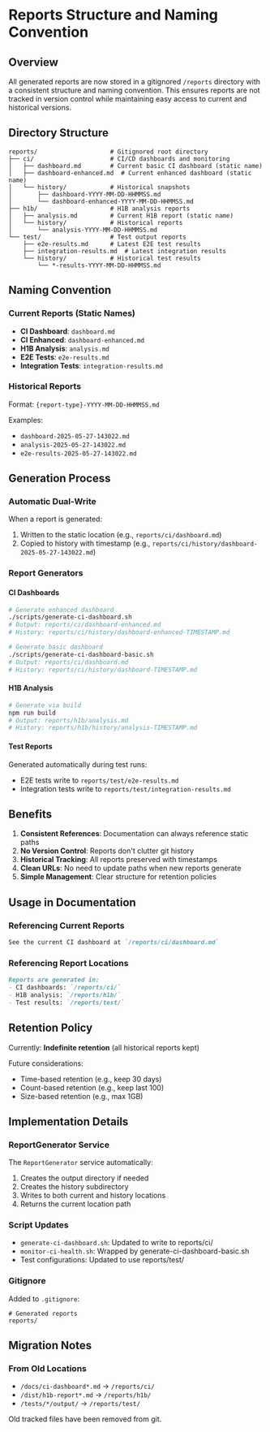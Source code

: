 # Reports Structure and Naming Convention

## Overview

All generated reports are now stored in a gitignored `/reports` directory with a consistent structure and naming convention. This ensures reports are not tracked in version control while maintaining easy access to current and historical versions.

## Directory Structure

```
reports/                    # Gitignored root directory
├── ci/                     # CI/CD dashboards and monitoring
│   ├── dashboard.md        # Current basic CI dashboard (static name)
│   ├── dashboard-enhanced.md  # Current enhanced dashboard (static name)
│   └── history/            # Historical snapshots
│       ├── dashboard-YYYY-MM-DD-HHMMSS.md
│       └── dashboard-enhanced-YYYY-MM-DD-HHMMSS.md
├── h1b/                    # H1B analysis reports
│   ├── analysis.md         # Current H1B report (static name)
│   └── history/            # Historical reports
│       └── analysis-YYYY-MM-DD-HHMMSS.md
└── test/                   # Test output reports
    ├── e2e-results.md      # Latest E2E test results
    ├── integration-results.md  # Latest integration results
    └── history/            # Historical test results
        └── *-results-YYYY-MM-DD-HHMMSS.md
```

## Naming Convention

### Current Reports (Static Names)
- **CI Dashboard**: `dashboard.md`
- **CI Enhanced**: `dashboard-enhanced.md`
- **H1B Analysis**: `analysis.md`
- **E2E Tests**: `e2e-results.md`
- **Integration Tests**: `integration-results.md`

### Historical Reports
Format: `{report-type}-YYYY-MM-DD-HHMMSS.md`

Examples:
- `dashboard-2025-05-27-143022.md`
- `analysis-2025-05-27-143022.md`
- `e2e-results-2025-05-27-143022.md`

## Generation Process

### Automatic Dual-Write
When a report is generated:
1. Written to the static location (e.g., `reports/ci/dashboard.md`)
2. Copied to history with timestamp (e.g., `reports/ci/history/dashboard-2025-05-27-143022.md`)

### Report Generators

#### CI Dashboards
```bash
# Generate enhanced dashboard
./scripts/generate-ci-dashboard.sh
# Output: reports/ci/dashboard-enhanced.md
# History: reports/ci/history/dashboard-enhanced-TIMESTAMP.md

# Generate basic dashboard
./scripts/generate-ci-dashboard-basic.sh
# Output: reports/ci/dashboard.md
# History: reports/ci/history/dashboard-TIMESTAMP.md
```

#### H1B Analysis
```bash
# Generate via build
npm run build
# Output: reports/h1b/analysis.md
# History: reports/h1b/history/analysis-TIMESTAMP.md
```

#### Test Reports
Generated automatically during test runs:
- E2E tests write to `reports/test/e2e-results.md`
- Integration tests write to `reports/test/integration-results.md`

## Benefits

1. **Consistent References**: Documentation can always reference static paths
2. **No Version Control**: Reports don't clutter git history
3. **Historical Tracking**: All reports preserved with timestamps
4. **Clean URLs**: No need to update paths when new reports generate
5. **Simple Management**: Clear structure for retention policies

## Usage in Documentation

### Referencing Current Reports
```markdown
See the current CI dashboard at `/reports/ci/dashboard.md`
```

### Referencing Report Locations
```markdown
Reports are generated in:
- CI dashboards: `/reports/ci/`
- H1B analysis: `/reports/h1b/`
- Test results: `/reports/test/`
```

## Retention Policy

Currently: **Indefinite retention** (all historical reports kept)

Future considerations:
- Time-based retention (e.g., keep 30 days)
- Count-based retention (e.g., keep last 100)
- Size-based retention (e.g., max 1GB)

## Implementation Details

### ReportGenerator Service
The `ReportGenerator` service automatically:
1. Creates the output directory if needed
2. Creates the history subdirectory
3. Writes to both current and history locations
4. Returns the current location path

### Script Updates
- `generate-ci-dashboard.sh`: Updated to write to reports/ci/
- `monitor-ci-health.sh`: Wrapped by generate-ci-dashboard-basic.sh
- Test configurations: Updated to use reports/test/

### Gitignore
Added to `.gitignore`:
```
# Generated reports
reports/
```

## Migration Notes

### From Old Locations
- `/docs/ci-dashboard*.md` → `/reports/ci/`
- `/dist/h1b-report*.md` → `/reports/h1b/`
- `/tests/*/output/` → `/reports/test/`

Old tracked files have been removed from git.
